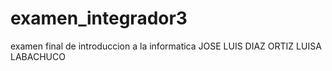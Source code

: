 # examen_integrador3
examen final de introduccion a la informatica
JOSE LUIS DIAZ ORTIZ
LUISA LABACHUCO
